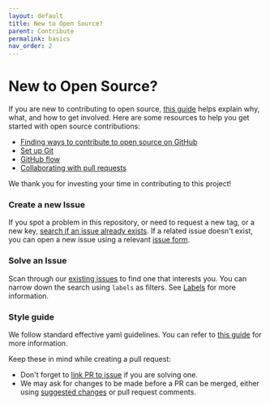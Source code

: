 ```yaml
---
layout: default
title: New to Open Source?
parent: Contribute
permalink: basics
nav_order: 2
---
```


# New to Open Source?

If you are new to contributing to open source, [this guide](https://opensource.guide/how-to-contribute/) helps explain why, what, and how to get involved. Here are some resources to help you get started with open source contributions:

- [Finding ways to contribute to open source on GitHub](https://docs.github.com/en/get-started/exploring-projects-on-github/finding-ways-to-contribute-to-open-source-on-github)
- [Set up Git](https://docs.github.com/en/get-started/quickstart/set-up-git)
- [GitHub flow](https://docs.github.com/en/get-started/quickstart/github-flow)
- [Collaborating with pull requests](https://docs.github.com/en/github/collaborating-with-pull-requests)

We thank you for investing your time in contributing to this project!


### Create a new Issue
If you spot a problem in this repository, or need to request a new tag, or a new key, [search if an issue already exists](https://docs.github.com/en/github/searching-for-information-on-github/searching-on-github/searching-issues-and-pull-requests#search-by-the-title-body-or-comments). If a related issue doesn't exist, you can open a new issue using a relevant [issue form](https://github.com/dsgiitr/ML-InterviewQs/issues/new/choose).

### Solve an Issue
Scan through our [existing issues](https://github.com/dsgiitr/ML-InterviewQs/issues) to find one that interests you. You can narrow down the search using ```labels``` as filters. See [Labels](https://github.com/github/docs/blob/main/contributing/how-to-use-labels.md) for more information.

### Style guide
We follow standard effective yaml guidelines. You can refer to [this guide](https://developers.home-assistant.io/docs/documenting/yaml-style-guide/) for more information.

Keep these in mind while creating a pull request:

- Don't forget to [link PR to issue](https://docs.github.com/en/issues/tracking-your-work-with-issues/linking-a-pull-request-to-an-issue) if you are solving one.
- We may ask for changes to be made before a PR can be merged, either using [suggested changes](https://docs.github.com/en/github/collaborating-with-issues-and-pull-requests/incorporating-feedback-in-your-pull-request) or pull request comments.

